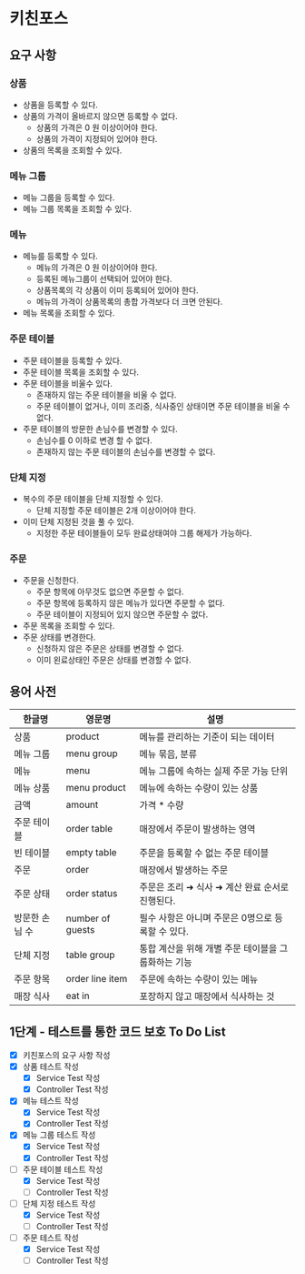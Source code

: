# 키친포스

## 요구 사항

### 상품

* 상품을 등록할 수 있다.
* 상품의 가격이 올바르지 않으면 등록할 수 없다.
  * 상품의 가격은 0 원 이상이어야 한다.
  * 상품의 가격이 지정되어 있어야 한다.
* 상품의 목록을 조회할 수 있다.

### 메뉴 그룹

* 메뉴 그룹을 등록할 수 있다.
* 메뉴 그룹 목록을 조회할 수 있다.

### 메뉴

* 메뉴를 등록할 수 있다.
  * 메뉴의 가격은 0 원 이상이어야 한다.
  * 등록된 메뉴그룹이 선택되어 있어야 한다.
  * 상품목록의 각 상품이 이미 등록되어 있어야 한다.
  * 메뉴의 가격이 상품목록의 총합 가격보다 더 크면 안된다.
* 메뉴 목록을 조회할 수 있다.

### 주문 테이블

* 주문 테이블을 등록할 수 있다.
* 주문 테이블 목록을 조회할 수 있다.
* 주문 테이블을 비울수 있다.
  * 존재하지 않는 주문 테이블을 비울 수 없다.
  * 주문 테이블이 없거나, 이미 조리중, 식사중인 상태이면 주문 테이블을 비울 수 없다.
* 주문 테이블의 방문한 손님수를 변경할 수 있다.
  * 손님수를 0 이하로 변경 할 수 없다.
  * 존재하지 않는 주문 테이블의 손님수를 변경할 수 없다.

### 단체 지정

* 복수의 주문 테이블을 단체 지정할 수 있다.
  * 단체 지정할 주문 테이블은 2개 이상이어야 한다.
* 이미 단체 지정된 것을 풀 수 있다.
  * 지정한 주문 테이블들이 모두 완료상태여야 그룹 해제가 가능하다.

### 주문

* 주문을 신청한다.
  * 주문 항목에 아무것도 없으면 주문할 수 없다.
  * 주문 항목에 등록하지 않은 메뉴가 있다면 주문할 수 없다.
  * 주문 테이블이 지정되어 있지 않으면 주문할 수 없다.
* 주문 목록을 조회할 수 있다.
* 주문 상태를 변경한다.
  * 신청하지 않은 주문은 상태를 변경할 수 없다.
  * 이미 왼료상태인 주문은 상태를 변경할 수 없다.

## 용어 사전

| 한글명 | 영문명 | 설명 |
| --- | --- | --- |
| 상품 | product | 메뉴를 관리하는 기준이 되는 데이터 |
| 메뉴 그룹 | menu group | 메뉴 묶음, 분류 |
| 메뉴 | menu | 메뉴 그룹에 속하는 실제 주문 가능 단위 |
| 메뉴 상품 | menu product | 메뉴에 속하는 수량이 있는 상품 |
| 금액 | amount | 가격 * 수량 |
| 주문 테이블 | order table | 매장에서 주문이 발생하는 영역 |
| 빈 테이블 | empty table | 주문을 등록할 수 없는 주문 테이블 |
| 주문 | order | 매장에서 발생하는 주문 |
| 주문 상태 | order status | 주문은 조리 ➜ 식사 ➜ 계산 완료 순서로 진행된다. |
| 방문한 손님 수 | number of guests | 필수 사항은 아니며 주문은 0명으로 등록할 수 있다. |
| 단체 지정 | table group | 통합 계산을 위해 개별 주문 테이블을 그룹화하는 기능 |
| 주문 항목 | order line item | 주문에 속하는 수량이 있는 메뉴 |
| 매장 식사 | eat in | 포장하지 않고 매장에서 식사하는 것 |

## 1단계 - 테스트를 통한 코드 보호 To Do List

- [x] 키친포스의 요구 사항 작성
- [x] 상품 테스트 작성
  - [x] Service Test 작성
  - [x] Controller Test 작성
- [x] 메뉴 테스트 작성
  - [x] Service Test 작성
  - [x] Controller Test 작성
- [x] 메뉴 그룹 테스트 작성
  - [x] Service Test 작성
  - [x] Controller Test 작성
- [ ] 주문 테이블 테스트 작성
  - [x] Service Test 작성
  - [ ] Controller Test 작성
- [ ] 단체 지정 테스트 작성
  - [x] Service Test 작성
  - [ ] Controller Test 작성
- [ ] 주문 테스트 작성
  - [x] Service Test 작성
  - [ ] Controller Test 작성
